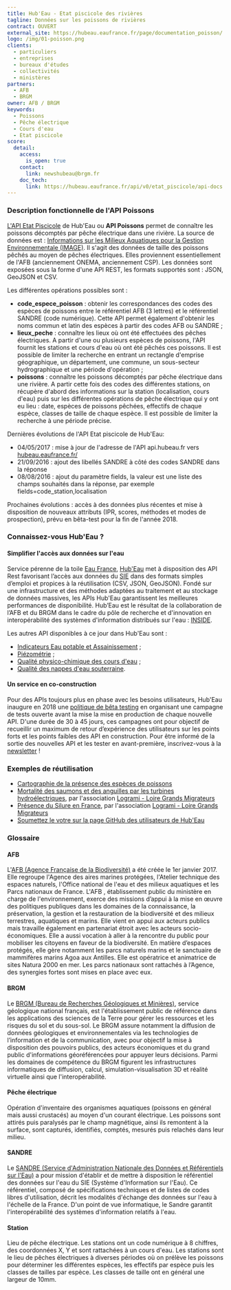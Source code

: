 ```yaml
---
title: Hub'Eau - Etat piscicole des rivières
tagline: Données sur les poissons de rivières
contract: OUVERT
external_site: https://hubeau.eaufrance.fr/page/documentation_poisson/
logo: /img/01-poisson.png
clients:
  - particuliers
  - entreprises
  - bureaux d'études
  - collectivités
  - ministères
partners:
  - AFB
  - BRGM
owner: AFB / BRGM
keywords:
  - Poissons
  - Pêche électrique
  - Cours d'eau
  - Etat piscicole
score:
  detail:
    access:
      is_open: true
    contact:
      link: newshubeau@brgm.fr
    doc_tech:
      link: https://hubeau.eaufrance.fr/api/v0/etat_piscicole/api-docs
---
```


### Description fonctionnelle de l'API Poissons

[L'API Etat Piscicole](http://hubeau.eaufrance.fr/page/api-poisson) de Hub'Eau ou __API Poissons__ permet de connaître les poissons décomptés par pêche électrique dans une rivière.
La source de données est : [Informations sur les Milieux Aquatiques pour la Gestion Environnementale (IMAGE)](http://www.image.eaufrance.fr/).
Il s'agit des données de taille des poissons pêchés au moyen de pêches électriques. Elles proviennent essentiellement de l'AFB (anciennement ONEMA, anciennement CSP).
Les données sont exposées sous la forme d'une API REST, les formats supportés sont : JSON, GeoJSON et CSV.

Les différentes opérations possibles sont :

* __code_espece_poisson__ : obtenir les correspondances des codes des espèces de poissons entre le référentiel AFB (3 lettres) et le référentiel SANDRE (code numérique). Cette API permet également d'obtenir les noms commun et latin des espèces à partir des codes AFB ou SANDRE ;
* __lieux_peche__ : connaître les lieux où ont été effectuées des pêches électriques. A partir d'une ou plusieurs espèces de poissons, l'API fournit les stations et cours d'eau où ont été pêchés ces poissons. Il est possible de limiter la recherche en entrant un rectangle d'emprise géographique, un département, une commune, un sous-secteur hydrographique et une période d'opération ;
* __poissons__ : connaître les poissons décomptés par pêche électrique dans une rivière. A partir cette fois des codes des différentes stations, on récupère d'abord des informations sur la station (localisation, cours d'eau) puis sur les différentes opérations de pêche électrique qui y ont eu lieu : date, espèces de poissons pêchées, effectifs de chaque espèce, classes de taille de chaque espèce. Il est possible de limiter la recherche à une période précise.

Dernières évolutions de l'API Etat piscicole de Hub'Eau:

* 04/05/2017 : mise à jour de l'adresse de l'API api.hubeau.fr vers [hubeau.eaufrance.fr/](https://hubeau.eaufrance.fr/)
* 21/09/2016 : ajout des libellés SANDRE à côté des codes SANDRE dans la réponse
* 08/08/2016 : ajout du paramètre fields, la valeur est une liste des champs souhaités dans la réponse, par exemple fields=code_station,localisation

Prochaines évolutions : accès à des données plus récentes et mise à disposition de nouveaux attributs (IPR, scores, méthodes et modes de prospection), prévu en bêta-test pour la fin de l'année 2018.

### Connaissez-vous Hub'Eau ?

#### Simplifier l'accès aux données sur l'eau
Service pérenne de la toile [Eau France](https://www.eaufrance.fr), [Hub'Eau](https://hubeau.eaufrance.fr/) met à disposition des API Rest favorisant l’accès aux données du [SIE](https://www.eaufrance.fr/donnees) dans des formats simples d’emploi et propices à la réutilisation (CSV, JSON, GeoJSON).
Fondé sur une infrastructure et des méthodes adaptées au traitement et au stockage de données massives, les APIs Hub'Eau garantissent les meilleures performances de disponibilité.
Hub’Eau est le résultat de la collaboration de l’AFB et du BRGM dans le cadre du pôle de recherche et d'innovation en interopérabilité des systèmes d'information distribués sur l'eau : [INSIDE](http://www.pole-inside.fr/fr).

Les autres API disponibles à ce jour dans Hub'Eau sont :

* [Indicateurs Eau potable et Assainissement](/api/api_hubeau_indic_EP_Asst.html) ;
* [Piézométrie](/api/api_hubeau_piezometrie.html) ;
* [Qualité physico-chimique des cours d'eau](/api/api_hubeau_qualite_rivieres.html) ;
* [Qualité des nappes d'eau souterraine](/api/api_hubeau_qualite_nappes_eau_sout.html).

#### Un service en co-construction
Pour des APIs toujours plus en phase avec les besoins utilisateurs, Hub'Eau inaugure en 2018 une [politique de bêta testing](https://hubeau.eaufrance.fr/page/apis-version-beta) en organisant une campagne de tests ouverte avant la mise la mise en production de chaque nouvelle API.
D'une durée de 30 à 45 jours, ces campagnes ont pour objectif de recueillir un maximum de retour d’expérience des utilisateurs sur les points forts et les points faibles des API en construction.
Pour être informé de la sortie des nouvelles API et les tester en avant-première, inscrivez-vous à la [newsletter](https://hubeau.eaufrance.fr/page/news-letter-hubeau) !


### Exemples de réutilisation

* [Cartographie de la présence des espèces de poissons](http://hubeau.eaufrance.fr/sites/default/files/api/demo/poissons.html)
* [Mortalité des saumons et des anguilles par les turbines hydroélectriques](https://public.tableau.com/views/Devalpomi/Devalpomi?:showVizHome=no), par l'association [Logrami - Loire Grands Migrateurs](http://www.logrami.fr/)
* [Présence du Silure en France](https://public.tableau.com/views/HubEau/PrsenceduSilure?%3AshowVizHome=no), par l'association [Logrami - Loire Grands Migrateurs](http://www.logrami.fr/)
* [Soumettez le votre sur la page GitHub des utilisateurs de Hub'Eau](https://github.com/BRGM/hubeau)

### Glossaire

#### AFB
L'[AFB (Agence Française de la Biodiversité)](http://www.afbiodiversite.fr/) a été créée le 1er janvier 2017. Elle regroupe l'Agence des aires marines protégées, l'Atelier technique des espaces naturels, l'Office national de l'eau et des milieux aquatiques et les Parcs nationaux de France. L'AFB , établissement public du ministère en charge de l'environnement, exerce des missions d’appui à la mise en œuvre des politiques publiques dans les domaines de la connaissance, la préservation, la gestion et la restauration de la biodiversité et des milieux terrestres, aquatiques et marins. Elle vient en appui aux acteurs publics mais travaille également en partenariat étroit avec les acteurs socio-économiques. Elle a aussi vocation à aller à la rencontre du public pour mobiliser les citoyens en faveur de la biodiversité. En matière d’espaces protégés, elle gère notamment les parcs naturels marins et le sanctuaire de mammifères marins Agoa aux Antilles. Elle est opératrice et animatrice de sites Natura 2000 en mer. Les parcs nationaux sont rattachés à l’Agence, des synergies fortes sont mises en place avec eux.

#### BRGM
Le [BRGM (Bureau de Recherches Géologiques et Minières)](http://www.brgm.fr/), service géologique national français, est l'établissement public de référence dans les applications des sciences de la Terre pour gérer les ressources et les risques du sol et du sous-sol. Le BRGM assure notamment la diffusion de données géologiques et environnementales via les technologies de l’information et de la communication, avec pour objectif la mise à disposition des pouvoirs publics, des acteurs économiques et du grand public d'informations géoréférencées pour appuyer leurs décisions. Parmi les domaines de compétence du BRGM figurent les infrastructures informatiques de diffusion, calcul, simulation-visualisation 3D et réalité virtuelle ainsi que l'interopérabilité.

#### Pêche électrique
Opération d'inventaire des organismes aquatiques (poissons en général mais aussi crustacés) au moyen d'un courant électrique. Les poissons sont attirés puis paralysés par le champ magnétique, ainsi ils remontent à la surface, sont capturés, identifiés, comptés, mesurés puis relachés dans leur milieu.

#### SANDRE
Le [SANDRE (Service d'Administration Nationale des Données et Référentiels sur l'Eau)](http://www.sandre.eaufrance.fr/) a pour mission d'établir et de mettre à disposition le référentiel des données sur l'eau du SIE (Système d'Information sur l'Eau). Ce référentiel, composé de spécifications techniques et de listes de codes libres d'utilisation, décrit les modalités d'échange des données sur l'eau à l'échelle de la France. D'un point de vue informatique, le Sandre garantit l'interopérabilité des systèmes d'information relatifs à l'eau.

#### Station
Lieu de pêche électrique. Les stations ont un code numérique à 8 chiffres, des coordonnées X, Y et sont rattachées à un cours d'eau. Les stations sont le lieu de pêches électriques à diverses périodes où on prélève les poissons pour déterminer les différentes espèces, les effectifs par espèce puis les classes de tailles par espèce. Les classes de taille ont en général une largeur de 10mm.
